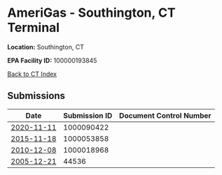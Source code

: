 # AmeriGas - Southington, CT Terminal

**Location:** Southington, CT

**EPA Facility ID:** 100000193845

[Back to CT Index](../../index.md)

## Submissions

| Date | Submission ID | Document Control Number |
|------|--------------|-------------------------|
| [2020-11-11](submissions/1000090422.md) | 1000090422 |  |
| [2015-11-18](submissions/1000053858.md) | 1000053858 |  |
| [2010-12-08](submissions/1000018968.md) | 1000018968 |  |
| [2005-12-21](submissions/44536.md) | 44536 |  |
